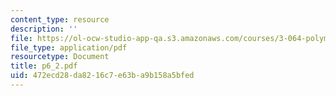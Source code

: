 ```yaml
---
content_type: resource
description: ''
file: https://ol-ocw-studio-app-qa.s3.amazonaws.com/courses/3-064-polymer-engineering-fall-2003/472ecd28da8216c7e63ba9b158a5bfed_p6_2.pdf
file_type: application/pdf
resourcetype: Document
title: p6_2.pdf
uid: 472ecd28-da82-16c7-e63b-a9b158a5bfed
---
```

